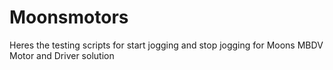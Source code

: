 # Moonsmotors
Heres the testing scripts for start jogging and stop jogging for Moons MBDV Motor and Driver solution
